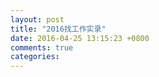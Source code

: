 ```yaml
---
layout: post
title: "2016找工作实录"
date: 2016-04-25 13:15:23 +0800
comments: true
categories: 
---
```

